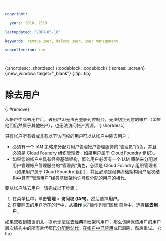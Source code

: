 ```yaml
---

copyright:

  years: 2018, 2019

lastupdated: "2019-05-16"

keywords: remove user, delete user, user management

subcollection: iam

---
```


{:shortdesc: .shortdesc}
{:codeblock: .codeblock}
{:screen: .screen}
{:new_window: target="_blank"}
{:tip: .tip}

# 除去用户
{: #remove}

从帐户中除去用户后，该用户即无法再登录到控制台，无法切换到您的帐户（如果他们仍然属于其他帐户），也无法访问帐户资源。
{:shortdesc}

只有帐户所有者或具有以下访问权的用户可以从帐户中除去用户：

* 必须有一个 IAM 策略来分配对用户管理帐户管理服务的“管理员”角色，并且必须是 Cloud Foundry 组织管理者（如果用户属于 Cloud Foundry 组织）。
* 如果您的帐户中具有经典基础架构，那么用户必须有一个 IAM 策略来分配对用户管理帐户管理服务的“管理员”角色，必须是 Cloud Foundry 组织管理者（如果用户属于 Cloud Foundry 组织），并且必须是经典基础架构用户层次结构中具有“管理用户”经典基础架构许可权分配的用户的祖代。

要从帐户除去用户，请完成以下步骤：

1. 在菜单栏中，单击**管理** &gt; **访问权 (IAM)**，然后选择**用户**。
2. 在要除去的用户所在的行中，从**操作** ![“操作列表”图标](../icons/action-menu-icon.svg) 菜单中，选择**除去用户**。

如果您收到错误消息，提示无法除去经典基础架构用户，那么请确保该用户的用户层次结构中的所有后代都[已分配新父代](/docs/iam?topic=iam-update-parent)，[在帐户中已禁用](/docs/iam?topic=iam-status)或已删除，然后重试。
{: tip}
